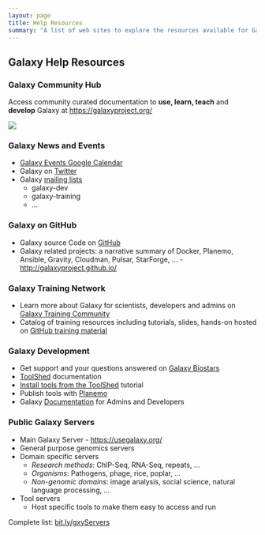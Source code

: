 ```yaml
---
layout: page
title: Help Resources
summary: "A list of web sites to explore the resources available for Galaxy users and developers"
---
```


## Galaxy Help Resources

### Galaxy Community Hub

Access community curated documentation to **use, learn, teach** and **develop** Galaxy at https://galaxyproject.org/

![](https://www.dropbox.com/s/01sdvo5ptrmuirh/Galaxy_Home.png?dl=1)

### Galaxy News and Events

- [Galaxy Events Google Calendar](http://bit.ly/gxycal)
- Galaxy on [Twitter](https://twitter.com/galaxyproject)
- Galaxy [mailing lists](https://galaxyproject.org/mailing-lists/)
  - galaxy-dev
  - galaxy-training
  - ...

### Galaxy on GitHub

- Galaxy source Code on [GitHub](https://github.com/galaxyproject/)
- Galaxy related projects: a narrative summary of Docker, Planemo, Ansible, Gravity, Cloudman, Pulsar, StarForge, ... - http://galaxyproject.github.io/ 

### Galaxy Training Network

- Learn more about Galaxy for scientists, developers and admins on [Galaxy Training Community](http://galaxyproject.github.io/training-material/)
- Catalog of training resources including tutorials, slides, hands-on hosted on [GitHub training material](http://galaxyproject.github.io/training-material/)

### Galaxy Development

- Get support and your questions answered on [Galaxy Biostars](https://biostar.usegalaxy.org/)
- [ToolShed](https://galaxyproject.org/toolshed/tour/) documentation
- [Install tools from the ToolShed](https://galaxyproject.org/admin/tools/add-tool-from-toolshed-tutorial/) tutorial
- Publish tools with [Planemo](https://planemo.readthedocs.io/en/latest/)
- Galaxy [Documentation](https://docs.galaxyproject.org/) for Admins and Developers

### Public Galaxy Servers

- Main Galaxy Server - https://usegalaxy.org/
- General purpose genomics servers
- Domain specific servers
   - *Research methods*: ChIP-Seq, RNA-Seq, repeats, ...
   - *Organisms*: Pathogens, phage, rice, poplar, ...
   - *Non-genomic domains*: image analysis, social science, natural language processing, ...
- Tool servers
   - Host specific tools to make them easy to access and run

Complete list: [bit.ly/gxyServers](https://bit.ly/gxyServers)

